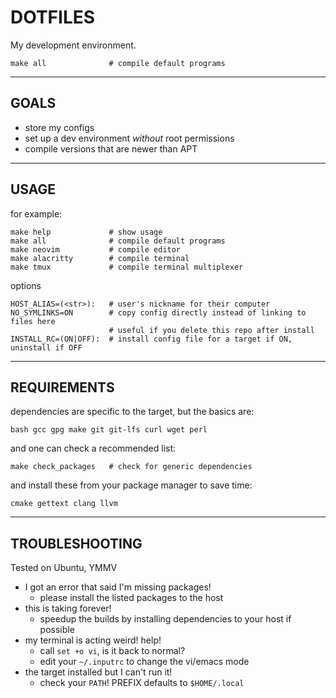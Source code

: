 # DOTFILES

My development environment.

```
make all              # compile default programs
```


----
## GOALS

- store my configs
- set up a dev environment *without* root permissions
- compile versions that are newer than APT


----
## USAGE


for example:
```
make help             # show usage
make all              # compile default programs
make neovim           # compile editor
make alacritty        # compile terminal
make tmux             # compile terminal multiplexer
```

options
```
HOST_ALIAS=(<str>):   # user's nickname for their computer
NO_SYMLINKS=ON        # copy config directly instead of linking to files here
                      # useful if you delete this repo after install
INSTALL_RC=(ON|OFF):  # install config file for a target if ON, uninstall if OFF
```


----
## REQUIREMENTS

dependencies are specific to the target, but the basics are:
```
bash gcc gpg make git git-lfs curl wget perl
```

and one can check a recommended list:
```
make check_packages   # check for generic dependencies
```

and install these from your package manager to save time:
```
cmake gettext clang llvm
```


----
## TROUBLESHOOTING

Tested on Ubuntu, YMMV

- I got an error that said I'm missing packages!
    + please install the listed packages to the host
- this is taking forever!
    + speedup the builds by installing dependencies to your host if possible
- my terminal is acting weird! help!
    + call `set +o vi`, is it back to normal?
    + edit your `~/.inputrc` to change the vi/emacs mode
- the target installed but I can't run it!
    + check your `PATH`! PREFIX defaults to `$HOME/.local`
